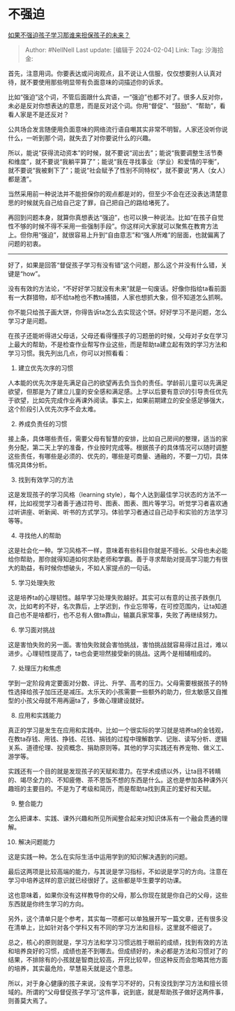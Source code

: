 # 不强迫
[如果不强迫孩子学习那谁来担保孩子的未来？](https://www.zhihu.com/question/405617919/answer/3386595346)

> Author: #NellNell
> Last update: [编辑于 2024-02-04]
> Link:
> Tag:
> 沙海拾金:

首先，注意用词。你要表达或问询观点，且不说让人信服，仅仅想要别人认真对待，就不要使用那些明显带有负面意味的词描述你的诉求。

比如“强迫”这个词，不管后面跟什么宾语，一“强迫”也都不对了。很多人反对你，未必是反对你想表达的意思，而是反对这个词。你用“督促”、“鼓励”、“帮助”，看看人家是不是还反对？

公共场合发言随便用负面意味的网络流行语自嘲其实非常不明智。人家还没听你说什么，一听到那个词，就失去了对你要说什么的兴趣。

所以，能说“获得流动资本”的时候，就不要说“润出去”；能说“我要调整生活节奏和维度”，就不要说“我躺平算了”；能说“我在寻找事业（学业）和爱情的平衡”，就不要说“我被剩下了”；能说“社会赋予了性别不同特权”，就不要说“男人（女人）都是渣”。

当然采用前一种说法并不能担保你的观点都是对的，但至少不会在还没表达清楚意思的时候就先自己给自己定了罪，自己把自己的路给堵死了。

再回到问题本身，就算你真想表达“强迫”，也可以换一种说法。比如“在孩子自觉性不够的时候不得不采用一些强制手段”。你这样问大家就可以聚焦在教育方法上。但你用“强迫”，就很容易上升到“自由意志”和“强人所难”的层面，也就偏离了问题的初衷。

---

好了，如果是回答“督促孩子学习有没有错”这个问题，那么这个并没有什么错，关键是“how”。

没有有效的方法论，“不好好学习就没有未来”就是一句废话。好像你指给ta看前面有一大群猎物，却不给ta枪也不教ta捕猎，人家也想抓大象，但不知道怎么抓啊。

你不能只给孩子画大饼，你得告诉ta怎么去实现这个饼。好好学习不是问题，怎么学习才是问题。

在孩子还能听得进父母话，父母还看得懂孩子的习题册的时候，父母对子女在学习上最大的帮助，不是检查作业帮写作业这些，而是帮助ta建立起有效的学习方法和学习习惯。我先列出几点，你可以对照看看：

1. 建立优先次序的习惯

人本能的优先次序是先满足自己的欲望再去负当负的责任。学龄前儿童可以先满足欲望，但那是为了建立儿童的安全感和满足感。上学以后要有意识的引导责任优先于欲望，比如先完成作业再课外阅读。事实上，如果前期建立的安全感足够强大，这个阶段引入优先次序不会太难。

2. 养成负责任的习惯

接上条，具体哪些责任，需要父母有智慧的安排，比如自己房间的整理，适当的家务分配，第二天上学的准备，作业按时完成等。根据孩子的具体情况可以随时调整这些责任，有哪些是必须的、优先的，哪些是可商量、通融的，不要一刀切，具体情况具体分析。

3. 找到有效学习的方法

这是发现孩子的学习风格（learning style），每个人达到最佳学习状态的方法不一样，比如视觉学习者善于通过符号、图表、图表、图片等学习。听觉学习者喜欢通过听讲座、听新闻、听书的方式学习。体验学习者通过自己动手和实验的方法学习等等。

4. 寻找他人的帮助

这是社会化一种。学习风格不一样，意味着有些科目你就是不擅长。父母也未必能给你帮助，那你就得知道如何求助老师和学霸。善于寻求帮助对提高学习能力有很大的助益，有时候你想破头，不如人家提点的一句话。

5. 学习处理失败

这是培养ta的心理韧性。越早学习处理失败越好。其实可以有意的让孩子跌倒几次，比如考的不好，名次靠后，上学迟到，作业忘带等，在可控范围内，让ta知道自己也不是啥都行，也不总有人做ta靠山，输赢兵家常事，失败了再继续努力。

6. 学习面对挑战

这是害怕失败的另一面。害怕失败就会害怕挑战，害怕挑战就容易得过且过，难以进步。心理韧性提高了，ta也会更坦然接受新的挑战。这两个是相辅相成的。

7. 处理压力和焦虑

学到一定阶段肯定要面对分数、评比、升学、高考的压力。父母需要根据孩子的特性选择给孩子加压还是减压。太乐天的小孩需要一些额外的助力，但太敏感又自推型的小孩父母就不用再逼ta了，多做心理建设就好。

8. 应用和实践能力

真正的学习是发生在应用和实践中。比如一个很实际的学习就是培养ta的金钱观，在教ta存钱、用钱、挣钱、花钱、捐钱的过程中理解数学、记账、读写分析、逻辑关系、道德伦理、投资概念、捐助原则等。其他的学习实践还有养宠物、做义工、游学等。

实践还有一个目的就是发现孩子的天赋和潜力。在学术成绩以外，让ta目不转睛的、竭尽全力的、不知疲倦、茶不思饭不想的东西是什么。这也是参加各种课外兴趣班的主要目的。不是为了考级和简历，而是帮助ta找到真正的爱好和天赋。

9. 整合能力

怎么把课本、实践、课外兴趣和所见所闻整合起来对知识体系有一个融会贯通的理解。

10. 解决问题能力

这是实践一种。怎么在实际生活中运用学到的知识解决遇到的问题。

最后这两项是比较高端的能力，与其说是学习指标，不如说是学习的方向。注意在学习中培养这样的意识就已经很好了。这些都是毕生要学的功课。

这也意味着，如果你没有这样教导你的父母，那么你现在就是你自己的父母，这些东西就是你终生学习的方向。

另外，这个清单只是个参考，其实每一项都可以单独展开写一篇文章，还有很多没在清单上，比如针对各个学科又有不同的学习方法和目标，这里就不细说了。

总之，核心的原则就是，学习方法和学习习惯远胜于眼前的成绩，找到有效的方法和培养良好的习惯，成绩也差不到哪去。但成绩好的，未必都是方法和习惯对了的结果，不排除有的小孩就是智商比较高，开窍比较早，但这种反而会忽略其他方面的培养，其实最危险，早慧易夭就是这个意思。

所以，对于身心健康的孩子来说，没有学习不好的，只有没找到学习方法和擅长领域的。所谓的“父母督促孩子学习”这件事，说到底，就是帮助孩子做好这两件事，则善莫大焉了。
